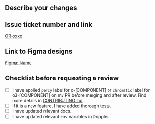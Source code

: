 ## Describe your changes

## Issue ticket number and link

[OR-xxxx](https://financialtimes.atlassian.net/browse/OR-xxxx)

## Link to Figma designs

[Figma: Name](https://www.figma.com/design/path/to/your/figma/sharing/link)

## Checklist before requesting a review

- [ ] I have applied `percy` label for o-[COMPONENT] or `chromatic` label for o3-[COMPONENT] on my PR before merging and after review. Find more details in [CONTRIBUTING.md](https://github.com/Financial-Times/origami/blob/main/CONTRIBUTING.md#pull-requests-and-visual-regression-tests)
- [ ] If it is a new feature, I have added thorough tests.
- [ ] I have updated relevant docs.
- [ ] I have updated relevant env variables in Doppler.
